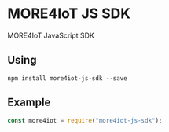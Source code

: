 # MORE4IoT JS SDK
MORE4IoT JavaScript SDK

## Using

~~~prompt
npm install more4iot-js-sdk --save
~~~

## Example
~~~javascript
const more4iot = require("more4iot-js-sdk");
~~~